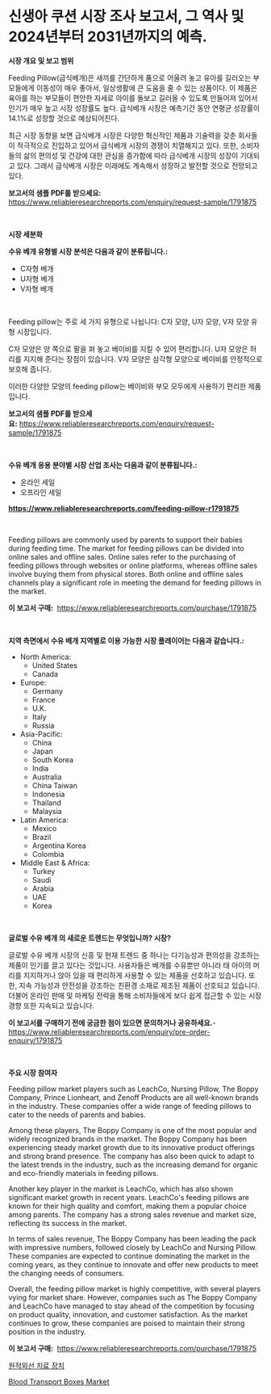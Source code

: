 <p><h1>신생아 쿠션 시장 조사 보고서, 그 역사 및 2024년부터 2031년까지의 예측.</h1></p><p><strong>시장 개요 및 보고 범위</strong></p>
<p><p>Feeding Pillow(급식베개)은 새끼를 간단하게 품으로 어울려 놓고 유아를 길러오는 부모들에게 이동성이 매우 좋아서, 일상생활에 큰 도움을 줄 수 있는 상품이다. 이 제품은 육아를 하는 부모들이 편안한 자세로 아이를 돌보고 길러올 수 있도록 만들어져 있어서 인기가 매우 높고 시장 성장률도 높다. 급식베개 시장은 예측기간 동안 연평균 성장률이 14.1%로 성장할 것으로 예상되어진다. </p><p>최근 시장 동향을 보면 급식베개 시장은 다양한 혁신적인 제품과 기술력을 갖춘 회사들이 적극적으로 진입하고 있어서 급식베개 시장의 경쟁이 치열해지고 있다. 또한, 소비자들의 삶의 편의성 및 건강에 대한 관심을 증가함에 따라 급식베개 시장의 성장이 기대되고 있다. 그래서 급식베개 시장은 미래에도 계속해서 성장하고 발전할 것으로 전망되고 있다.</p></p>
<p><strong>보고서의 샘플 PDF를 받으세요:</strong> <a href="https://www.reliableresearchreports.com/enquiry/request-sample/1791875">https://www.reliableresearchreports.com/enquiry/request-sample/1791875</a></p>
<p>&nbsp;</p>
<p><strong>시장 세분화</strong></p>
<p><strong>수유 베개 유형별 시장 분석은 다음과 같이 분류됩니다.:</strong></p>
<p><ul><li>C자형 베개</li><li>U자형 베개</li><li>V자형 베개</li></ul></p>
<p>&nbsp;</p>
<p><p>Feeding pillow는 주로 세 가지 유형으로 나뉩니다: C자 모양, U자 모양, V자 모양 유형 시장입니다. </p><p>C자 모양은 양 쪽으로 팔을 펴 놓고 베이비를 지킬 수 있어 편리합니다. U자 모양은 허리를 지지해 준다는 장점이 있습니다. V자 모양은 삼각형 모양으로 베이비를 안정적으로 보호해 줍니다. </p><p>이러한 다양한 모양의 feeding pillow는 베이비와 부모 모두에게 사용하기 편리한 제품입니다.</p></p>
<p><strong>보고서의 샘플 PDF를 받으세요:</strong>&nbsp;<a href="https://www.reliableresearchreports.com/enquiry/request-sample/1791875">https://www.reliableresearchreports.com/enquiry/request-sample/1791875</a></p>
<p>&nbsp;</p>
<p><strong> 수유 베개 응용 분야별 시장 산업 조사는 다음과 같이 분류됩니다.:</strong></p>
<p><ul><li>온라인 세일</li><li>오프라인 세일</li></ul></p>
<p><strong><a href="https://www.reliableresearchreports.com/feeding-pillow-r1791875">https://www.reliableresearchreports.com/feeding-pillow-r1791875</a></strong></p>
<p>&nbsp;</p>
<p><p>Feeding pillows are commonly used by parents to support their babies during feeding time. The market for feeding pillows can be divided into online sales and offline sales. Online sales refer to the purchasing of feeding pillows through websites or online platforms, whereas offline sales involve buying them from physical stores. Both online and offline sales channels play a significant role in meeting the demand for feeding pillows in the market.</p></p>
<p><strong>이 보고서 구매:</strong>&nbsp; <a href="https://www.reliableresearchreports.com/purchase/1791875">https://www.reliableresearchreports.com/purchase/1791875</a></p>
<p>&nbsp;</p>
<p><strong>지역 측면에서 수유 베개 지역별로 이용 가능한 시장 플레이어는 다음과 같습니다.:</strong></p>
<p><ul>
    <li>
        North America:
        <ul>
            <li>United States</li>
            <li>Canada</li>
        </ul>
    </li>
    <li>
        Europe:
        <ul>
            <li>Germany</li>
            <li>France</li>
            <li>U.K.</li>
            <li>Italy</li>
            <li>Russia</li>
        </ul>
    </li>
    <li>
        Asia-Pacific:
        <ul>
            <li>China</li>
            <li>Japan</li>
            <li>South Korea</li>
            <li>India</li>
            <li>Australia</li>
            <li>China Taiwan</li>
            <li>Indonesia</li>
            <li>Thailand</li>
            <li>Malaysia</li>
        </ul>
    </li>
    <li>
        Latin America:
        <ul>
            <li>Mexico</li>
            <li>Brazil</li>
            <li>Argentina Korea</li>
            <li>Colombia</li>
        </ul>
    </li>
    <li>
        Middle East & Africa:
        <ul>
            <li>Turkey</li>
            <li>Saudi</li>
            <li>Arabia</li>
            <li>UAE</li>
            <li>Korea</li>
        </ul>
    </li>
    </ul></p>
<p>&nbsp;</p>
<p><strong>글로벌 수유 베개 의 새로운 트렌드는 무엇입니까? 시장?</strong></p>
<p><p>글로벌 수유 베개 시장의 신흥 및 현재 트렌드 중 하나는 다기능성과 편의성을 강조하는 제품이 인기를 끌고 있다는 것입니다. 사용자들은 베개를 수유뿐만 아니라 태 아이의 머리를 지지하거나 앉아 있을 때 편리하게 사용할 수 있는 제품을 선호하고 있습니다. 또한, 지속 가능성과 안전성을 강조하는 친환경 소재로 제조된 제품이 선호되고 있습니다. 더불어 온라인 판매 및 마케팅 전략을 통해 소비자들에게 보다 쉽게 접근할 수 있는 시장 경향 또한 지속되고 있습니다.</p></p>
<p><strong>이 보고서를 구매하기 전에 궁금한 점이 있으면 문의하거나 공유하세요.</strong>- <a href="https://www.reliableresearchreports.com/enquiry/pre-order-enquiry/1791875">https://www.reliableresearchreports.com/enquiry/pre-order-enquiry/1791875</a></p>
<p>&nbsp;</p>
<p><strong>주요 시장 참여자</strong></p>
<p><p>Feeding pillow market players such as LeachCo, Nursing Pillow, The Boppy Company, Prince Lionheart, and Zenoff Products are all well-known brands in the industry. These companies offer a wide range of feeding pillows to cater to the needs of parents and babies.</p><p>Among these players, The Boppy Company is one of the most popular and widely recognized brands in the market. The Boppy Company has been experiencing steady market growth due to its innovative product offerings and strong brand presence. The company has also been quick to adapt to the latest trends in the industry, such as the increasing demand for organic and eco-friendly materials in feeding pillows.</p><p>Another key player in the market is LeachCo, which has also shown significant market growth in recent years. LeachCo's feeding pillows are known for their high quality and comfort, making them a popular choice among parents. The company has a strong sales revenue and market size, reflecting its success in the market.</p><p>In terms of sales revenue, The Boppy Company has been leading the pack with impressive numbers, followed closely by LeachCo and Nursing Pillow. These companies are expected to continue dominating the market in the coming years, as they continue to innovate and offer new products to meet the changing needs of consumers.</p><p>Overall, the feeding pillow market is highly competitive, with several players vying for market share. However, companies such as The Boppy Company and LeachCo have managed to stay ahead of the competition by focusing on product quality, innovation, and customer satisfaction. As the market continues to grow, these companies are poised to maintain their strong position in the industry.</p></p>
<p><strong>이 보고서 구매:</strong>&nbsp;&nbsp;<a href="https://www.reliableresearchreports.com/purchase/1791875">https://www.reliableresearchreports.com/purchase/1791875</a></p>
<p><p><a href="https://github.com/oajzkywllm460/Market-Research-Report-List-1/blob/main/800593436008.md">원적외선 치료 장치</a></p><p><a href="https://github.com/CliffMedina6/Market-Research-Report-List-4/blob/main/blood-transport-boxes-market.md">Blood Transport Boxes Market</a></p></p>